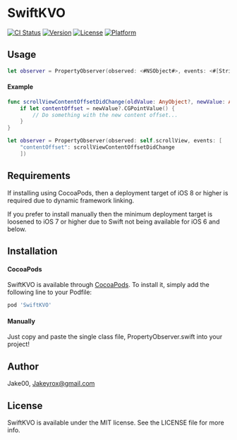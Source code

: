 # SwiftKVO

[![CI Status](https://travis-ci.org/Jake00/SwiftKVO.svg?branch=master)](https://travis-ci.org/Jake00/SwiftKVO)
[![Version](https://img.shields.io/cocoapods/v/SwiftKVO.svg?style=flat)](http://cocoapods.org/pods/SwiftKVO)
[![License](https://img.shields.io/cocoapods/l/SwiftKVO.svg?style=flat)](http://cocoapods.org/pods/SwiftKVO)
[![Platform](https://img.shields.io/cocoapods/p/SwiftKVO.svg?style=flat)](http://cocoapods.org/pods/SwiftKVO)

## Usage

```Swift
let observer = PropertyObserver(observed: <#NSObject#>, events: <#[String : (AnyObject?, AnyObject?) -> Void]#>, isInitiallyObserving: <#Bool#>)
```

#### Example

```Swift
func scrollViewContentOffsetDidChange(oldValue: AnyObject?, newValue: AnyObject?) {
    if let contentOffset = newValue?.CGPointValue() {
        // Do something with the new content offset...
    }
}

let observer = PropertyObserver(observed: self.scrollView, events: [
    "contentOffset": scrollViewContentOffsetDidChange
    ])
```

## Requirements

If installing using CocoaPods, then a deployment target of iOS 8 or higher is required due to dynamic framework linking.

If you prefer to install manually then the minimum deployment target is loosened to iOS 7 or higher due to Swift not being available for iOS 6 and below.

## Installation

#### CocoaPods

SwiftKVO is available through [CocoaPods](http://cocoapods.org). To install it, simply add the following line to your Podfile:

```ruby
pod 'SwiftKVO'
```

#### Manually

Just copy and paste the single class file, PropertyObserver.swift into your project!

## Author

Jake00, Jakeyrox@gmail.com

## License

SwiftKVO is available under the MIT license. See the LICENSE file for more info.
